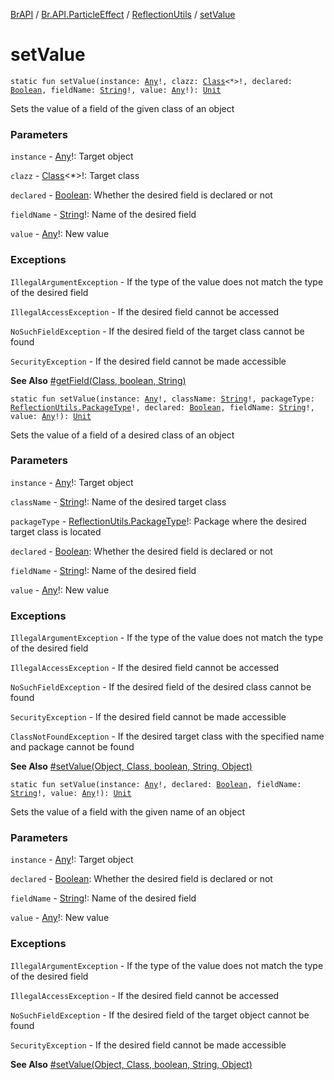 [BrAPI](../../index.md) / [Br.API.ParticleEffect](../index.md) / [ReflectionUtils](index.md) / [setValue](./set-value.md)

# setValue

`static fun setValue(instance: `[`Any`](https://kotlinlang.org/api/latest/jvm/stdlib/kotlin/-any/index.html)`!, clazz: `[`Class`](https://docs.oracle.com/javase/8/docs/api/java/lang/Class.html)`<*>!, declared: `[`Boolean`](https://kotlinlang.org/api/latest/jvm/stdlib/kotlin/-boolean/index.html)`, fieldName: `[`String`](https://kotlinlang.org/api/latest/jvm/stdlib/kotlin/-string/index.html)`!, value: `[`Any`](https://kotlinlang.org/api/latest/jvm/stdlib/kotlin/-any/index.html)`!): `[`Unit`](https://kotlinlang.org/api/latest/jvm/stdlib/kotlin/-unit/index.html)

Sets the value of a field of the given class of an object

### Parameters

`instance` - [Any](https://kotlinlang.org/api/latest/jvm/stdlib/kotlin/-any/index.html)!: Target object

`clazz` - [Class](https://docs.oracle.com/javase/8/docs/api/java/lang/Class.html)&lt;*&gt;!: Target class

`declared` - [Boolean](https://kotlinlang.org/api/latest/jvm/stdlib/kotlin/-boolean/index.html): Whether the desired field is declared or not

`fieldName` - [String](https://kotlinlang.org/api/latest/jvm/stdlib/kotlin/-string/index.html)!: Name of the desired field

`value` - [Any](https://kotlinlang.org/api/latest/jvm/stdlib/kotlin/-any/index.html)!: New value

### Exceptions

`IllegalArgumentException` - If the type of the value does not match the type of the desired field

`IllegalAccessException` - If the desired field cannot be accessed

`NoSuchFieldException` - If the desired field of the target class cannot be found

`SecurityException` - If the desired field cannot be made accessible

**See Also**
[#getField(Class, boolean, String)](get-field.md)

`static fun setValue(instance: `[`Any`](https://kotlinlang.org/api/latest/jvm/stdlib/kotlin/-any/index.html)`!, className: `[`String`](https://kotlinlang.org/api/latest/jvm/stdlib/kotlin/-string/index.html)`!, packageType: `[`ReflectionUtils.PackageType`](-package-type/index.md)`!, declared: `[`Boolean`](https://kotlinlang.org/api/latest/jvm/stdlib/kotlin/-boolean/index.html)`, fieldName: `[`String`](https://kotlinlang.org/api/latest/jvm/stdlib/kotlin/-string/index.html)`!, value: `[`Any`](https://kotlinlang.org/api/latest/jvm/stdlib/kotlin/-any/index.html)`!): `[`Unit`](https://kotlinlang.org/api/latest/jvm/stdlib/kotlin/-unit/index.html)

Sets the value of a field of a desired class of an object

### Parameters

`instance` - [Any](https://kotlinlang.org/api/latest/jvm/stdlib/kotlin/-any/index.html)!: Target object

`className` - [String](https://kotlinlang.org/api/latest/jvm/stdlib/kotlin/-string/index.html)!: Name of the desired target class

`packageType` - [ReflectionUtils.PackageType](-package-type/index.md)!: Package where the desired target class is located

`declared` - [Boolean](https://kotlinlang.org/api/latest/jvm/stdlib/kotlin/-boolean/index.html): Whether the desired field is declared or not

`fieldName` - [String](https://kotlinlang.org/api/latest/jvm/stdlib/kotlin/-string/index.html)!: Name of the desired field

`value` - [Any](https://kotlinlang.org/api/latest/jvm/stdlib/kotlin/-any/index.html)!: New value

### Exceptions

`IllegalArgumentException` - If the type of the value does not match the type of the desired field

`IllegalAccessException` - If the desired field cannot be accessed

`NoSuchFieldException` - If the desired field of the desired class cannot be found

`SecurityException` - If the desired field cannot be made accessible

`ClassNotFoundException` - If the desired target class with the specified name and package cannot be found

**See Also**
[#setValue(Object, Class, boolean, String, Object)](./set-value.md)

`static fun setValue(instance: `[`Any`](https://kotlinlang.org/api/latest/jvm/stdlib/kotlin/-any/index.html)`!, declared: `[`Boolean`](https://kotlinlang.org/api/latest/jvm/stdlib/kotlin/-boolean/index.html)`, fieldName: `[`String`](https://kotlinlang.org/api/latest/jvm/stdlib/kotlin/-string/index.html)`!, value: `[`Any`](https://kotlinlang.org/api/latest/jvm/stdlib/kotlin/-any/index.html)`!): `[`Unit`](https://kotlinlang.org/api/latest/jvm/stdlib/kotlin/-unit/index.html)

Sets the value of a field with the given name of an object

### Parameters

`instance` - [Any](https://kotlinlang.org/api/latest/jvm/stdlib/kotlin/-any/index.html)!: Target object

`declared` - [Boolean](https://kotlinlang.org/api/latest/jvm/stdlib/kotlin/-boolean/index.html): Whether the desired field is declared or not

`fieldName` - [String](https://kotlinlang.org/api/latest/jvm/stdlib/kotlin/-string/index.html)!: Name of the desired field

`value` - [Any](https://kotlinlang.org/api/latest/jvm/stdlib/kotlin/-any/index.html)!: New value

### Exceptions

`IllegalArgumentException` - If the type of the value does not match the type of the desired field

`IllegalAccessException` - If the desired field cannot be accessed

`NoSuchFieldException` - If the desired field of the target object cannot be found

`SecurityException` - If the desired field cannot be made accessible

**See Also**
[#setValue(Object, Class, boolean, String, Object)](./set-value.md)

